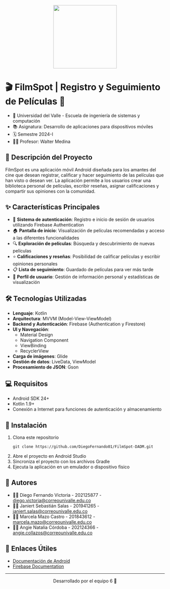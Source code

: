 <p align='center'>
  <img width='200' heigth='225' src='https://user-images.githubusercontent.com/62605744/171186764-43f7aae0-81a9-4b6e-b4ce-af963564eafb.png'>
</p>

# 🎬 FilmSpot | Registro y Seguimiento de Películas 🎥

- 🏫 Universidad del Valle - Escuela de ingeniería de sistemas y computación
- 📚 Asignatura: Desarrollo de aplicaciones para dispositivos móviles
- 🗓️ Semestre 2024-I
- 👨‍🏫 Profesor: Walter Medina

## 📝 Descripción del Proyecto

FilmSpot es una aplicación móvil Android diseñada para los amantes del cine que desean registrar, calificar y hacer seguimiento de las películas que han visto o desean ver. La aplicación permite a los usuarios crear una biblioteca personal de películas, escribir reseñas, asignar calificaciones y compartir sus opiniones con la comunidad.

## ✨ Características Principales

- 🔐 **Sistema de autenticación**: Registro e inicio de sesión de usuarios utilizando Firebase Authentication
- 🏠 **Pantalla de inicio**: Visualización de películas recomendadas y acceso a las diferentes funcionalidades
- 🔍 **Exploración de películas**: Búsqueda y descubrimiento de nuevas películas
- ⭐ **Calificaciones y reseñas**: Posibilidad de calificar películas y escribir opiniones personales
- 📋 **Lista de seguimiento**: Guardado de películas para ver más tarde
- 👤 **Perfil de usuario**: Gestión de información personal y estadísticas de visualización

## 🛠️ Tecnologías Utilizadas

- **Lenguaje**: Kotlin
- **Arquitectura**: MVVM (Model-View-ViewModel)
- **Backend y Autenticación**: Firebase (Authentication y Firestore)
- **UI y Navegación**:
  - Material Design
  - Navigation Component
  - ViewBinding
  - RecyclerView
- **Carga de imágenes**: Glide
- **Gestión de datos**: LiveData, ViewModel
- **Procesamiento de JSON**: Gson

## 💻 Requisitos

- Android SDK 24+
- Kotlin 1.9+
- Conexión a Internet para funciones de autenticación y almacenamiento

## 🚀 Instalación

1. Clona este repositorio
   ```
   git clone https://github.com/DiegoFernando01/FilmSpot-DADM.git
   ```
2. Abre el proyecto en Android Studio
3. Sincroniza el proyecto con los archivos Gradle
4. Ejecuta la aplicación en un emulador o dispositivo físico

## 👥 Autores

- 👨‍💻 Diego Fernando Victoria - 202125877 - diego.victoria@correounivalle.edu.co
- 👨‍💻 Janiert Sebastián Salas - 201941265 - janiert.salas@correounivalle.edu.co
- 👩‍💻 Marcela Mazo Castro - 201843612 - marcela.mazo@correounivalle.edu.co
- 👩‍💻 Angie Natalia Córdoba - 202124366 - angie.collazos@correounivalle.edu.co

## 🔗 Enlaces Útiles

- [Documentación de Android](https://developer.android.com/docs)
- [Firebase Documentation](https://firebase.google.com/docs)

---

<p align="center">Desarrollado por el equipo 6 👥</p>